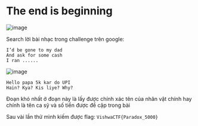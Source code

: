 # The end is beginning

![image](https://github.com/3v01d3lu510n/CTF-WriteUp/assets/112835113/fa361dcd-42c8-40c4-a2ae-d9a9666b310f)

Search lời bài nhạc trong challenge trên google: 
 ```
I’d be gone to my dad 
And ask for some cash 
I ran ......
```

![image](https://github.com/3v01d3lu510n/CTF-WriteUp/assets/112835113/69673e5d-6fbd-488f-8285-a5330b0ef23e)


```
Hello papa 5k kar do UPI
Hain? Kya? Kis liye? Why?
```
Đoạn khó nhất ở đoạn này là lấy được chính xác tên của nhân vật chính hay chính là tên ca sỹ và số tiền được đề cập trong bài

Sau vài lần thử mình kiếm được flag: `VishwaCTF{Paradox_5000}`

